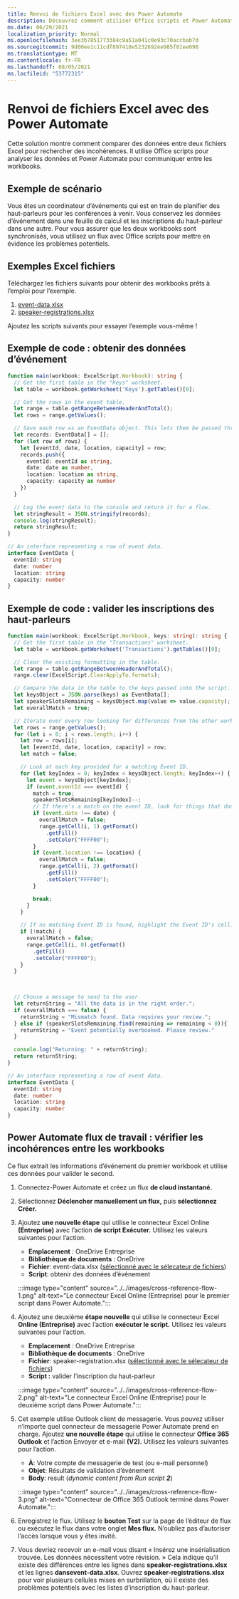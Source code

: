 ```yaml
---
title: Renvoi de fichiers Excel avec des Power Automate
description: Découvrez comment utiliser Office scripts et Power Automate pour faire référence à un fichier Excel format.
ms.date: 06/29/2021
localization_priority: Normal
ms.openlocfilehash: 3ee3b7851773384c9a51a041c0e93c70accbab7d
ms.sourcegitcommit: 9d00ee1c11cdf897410e5232692ee985f01ee098
ms.translationtype: MT
ms.contentlocale: fr-FR
ms.lasthandoff: 08/05/2021
ms.locfileid: "53772315"
---
```

# <a name="cross-reference-excel-files-with-power-automate"></a>Renvoi de fichiers Excel avec des Power Automate

Cette solution montre comment comparer des données entre deux fichiers Excel pour rechercher des incohérences. Il utilise Office scripts pour analyser les données et Power Automate pour communiquer entre les workbooks.

## <a name="example-scenario"></a>Exemple de scénario

Vous êtes un coordinateur d’événements qui est en train de planifier des haut-parleurs pour les conférences à venir. Vous conservez les données d’événement dans une feuille de calcul et les inscriptions du haut-parleur dans une autre. Pour vous assurer que les deux workbooks sont synchronisés, vous utilisez un flux avec Office scripts pour mettre en évidence les problèmes potentiels.

## <a name="sample-excel-files"></a>Exemples Excel fichiers

Téléchargez les fichiers suivants pour obtenir des workbooks prêts à l’emploi pour l’exemple.

1. <a href="event-data.xlsx">event-data.xlsx</a>
1. <a href="speaker-registrations.xlsx">speaker-registrations.xlsx</a>

Ajoutez les scripts suivants pour essayer l’exemple vous-même !

## <a name="sample-code-get-event-data"></a>Exemple de code : obtenir des données d’événement

```TypeScript
function main(workbook: ExcelScript.Workbook): string {
  // Get the first table in the "Keys" worksheet.
  let table = workbook.getWorksheet('Keys').getTables()[0];

  // Get the rows in the event table.
  let range = table.getRangeBetweenHeaderAndTotal();
  let rows = range.getValues();

  // Save each row as an EventData object. This lets them be passed through Power Automate.
  let records: EventData[] = [];
  for (let row of rows) {
    let [eventId, date, location, capacity] = row;
    records.push({
      eventId: eventId as string,
      date: date as number,
      location: location as string,
      capacity: capacity as number
    })
  }

  // Log the event data to the console and return it for a flow.
  let stringResult = JSON.stringify(records);
  console.log(stringResult);
  return stringResult;
}

// An interface representing a row of event data.
interface EventData {
  eventId: string
  date: number
  location: string
  capacity: number
}
```

## <a name="sample-code-validate-speaker-registrations"></a>Exemple de code : valider les inscriptions des haut-parleurs

```TypeScript
function main(workbook: ExcelScript.Workbook, keys: string): string {
  // Get the first table in the "Transactions" worksheet.
  let table = workbook.getWorksheet('Transactions').getTables()[0];

  // Clear the existing formatting in the table.
  let range = table.getRangeBetweenHeaderAndTotal();
  range.clear(ExcelScript.ClearApplyTo.formats);

  // Compare the data in the table to the keys passed into the script.
  let keysObject = JSON.parse(keys) as EventData[];
  let speakerSlotsRemaining = keysObject.map(value => value.capacity);
  let overallMatch = true;

  // Iterate over every row looking for differences from the other worksheet.
  let rows = range.getValues();
  for (let i = 0; i < rows.length; i++) {
    let row = rows[i];
    let [eventId, date, location, capacity] = row;
    let match = false;

    // Look at each key provided for a matching Event ID.
    for (let keyIndex = 0; keyIndex < keysObject.length; keyIndex++) {
      let event = keysObject[keyIndex];
      if (event.eventId === eventId) {
        match = true;
        speakerSlotsRemaining[keyIndex]--;
        // If there's a match on the event ID, look for things that don't match and highlight them.
        if (event.date !== date) {
          overallMatch = false;
          range.getCell(i, 1).getFormat()
            .getFill()
            .setColor("FFFF00");
        }
        if (event.location !== location) {
          overallMatch = false;
          range.getCell(i, 2).getFormat()
            .getFill()
            .setColor("FFFF00");
        }

        break;
      }
    }

    // If no matching Event ID is found, highlight the Event ID's cell.
    if (!match) {
      overallMatch = false;
      range.getCell(i, 0).getFormat()
        .getFill()
        .setColor("FFFF00");
    }
  }

  

  // Choose a message to send to the user.
  let returnString = "All the data is in the right order.";
  if (overallMatch === false) {
    returnString = "Mismatch found. Data requires your review.";
  } else if (speakerSlotsRemaining.find(remaining => remaining < 0)){
    returnString = "Event potentially overbooked. Please review."
  }

  console.log("Returning: " + returnString);
  return returnString;
}

// An interface representing a row of event data.
interface EventData {
  eventId: string
  date: number
  location: string
  capacity: number
}
```

## <a name="power-automate-flow-check-for-inconsistencies-across-the-workbooks"></a>Power Automate flux de travail : vérifier les incohérences entre les workbooks

Ce flux extrait les informations d’événement du premier workbook et utilise ces données pour valider le second.

1. Connectez-Power Automate et créez un flux **de cloud instantané.** [](https://flow.microsoft.com)
1. Sélectionnez **Déclencher manuellement un flux,** puis **sélectionnez Créer.**
1. Ajoutez **une nouvelle étape** qui utilise le connecteur Excel Online **(Entreprise)** avec l’action **de script Exécuter.** Utilisez les valeurs suivantes pour l’action.
    * **Emplacement** : OneDrive Entreprise
    * **Bibliothèque de documents** : OneDrive
    * **Fichier**: event-data.xlsx ([sélectionné avec le sélecateur de fichiers](../../testing/power-automate-troubleshooting.md#select-workbooks-with-the-file-browser-control))
    * **Script**: obtenir des données d’événement

    :::image type="content" source="../../images/cross-reference-flow-1.png" alt-text="Le connecteur Excel Online (Entreprise) pour le premier script dans Power Automate.":::

1. Ajoutez une deuxième **étape nouvelle** qui utilise le connecteur Excel **Online (Entreprise)** avec l’action **exécuter le script.** Utilisez les valeurs suivantes pour l’action.
    * **Emplacement** : OneDrive Entreprise
    * **Bibliothèque de documents** : OneDrive
    * **Fichier**: speaker-registration.xlsx ([sélectionné avec le sélecateur de fichiers](../../testing/power-automate-troubleshooting.md#select-workbooks-with-the-file-browser-control))
    * **Script :** valider l’inscription du haut-parleur

    :::image type="content" source="../../images/cross-reference-flow-2.png" alt-text="Le connecteur Excel Online (Entreprise) pour le deuxième script dans Power Automate.":::
1. Cet exemple utilise Outlook client de messagerie. Vous pouvez utiliser n’importe quel connecteur de messagerie Power Automate prend en charge. Ajoutez **une nouvelle étape** qui utilise le connecteur **Office 365 Outlook** et l’action Envoyer et e-mail **(V2).** Utilisez les valeurs suivantes pour l’action.
    * **À**: Votre compte de messagerie de test (ou e-mail personnel)
    * **Objet**: Résultats de validation d’événement
    * **Body**: result (_dynamic content from Run script **2**_)

    :::image type="content" source="../../images/cross-reference-flow-3.png" alt-text="Connecteur de Office 365 Outlook terminé dans Power Automate.":::
1. Enregistrez le flux. Utilisez le **bouton Test** sur la page de l’éditeur de flux ou exécutez le flux dans votre onglet **Mes flux.** N’oubliez pas d’autoriser l’accès lorsque vous y êtes invité.
1. Vous devriez recevoir un e-mail vous disant « Insérez une insérialisation trouvée. Les données nécessitent votre révision. » Cela indique qu’il existe des différences entre les lignes dans **speaker-registrations.xlsx** et les lignes **dansevent-data.xlsx**. Ouvrez **speaker-registrations.xlsx** pour voir plusieurs cellules mises en surbrillation, où il existe des problèmes potentiels avec les listes d’inscription du haut-parleur.

